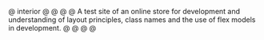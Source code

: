 @ interior
@
@
@
@
A test site of an online store for development and understanding of layout principles, class names and the use of flex models in development.
@
@
@
@
